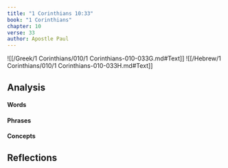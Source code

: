 ```yaml
---
title: "1 Corinthians 10:33"
book: "1 Corinthians"
chapter: 10
verse: 33
author: Apostle Paul
---
```

![[/Greek/1 Corinthians/010/1 Corinthians-010-033G.md#Text]]
![[/Hebrew/1 Corinthians/010/1 Corinthians-010-033H.md#Text]]

## Analysis

#### Words

#### Phrases

#### Concepts

## Reflections
